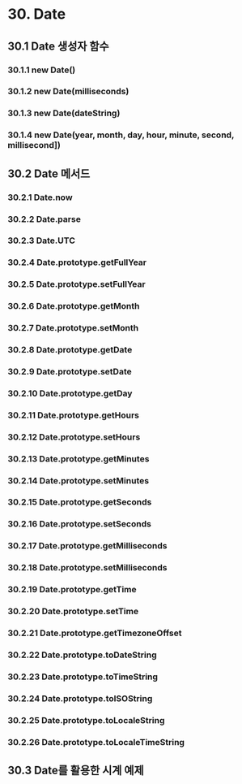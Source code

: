 # 30. Date
## 30.1 Date 생성자 함수
### 30.1.1 new Date()
### 30.1.2 new Date(milliseconds)
### 30.1.3 new Date(dateString)
### 30.1.4 new Date(year, month, day, hour, minute, second, millisecond])
## 30.2 Date 메서드
### 30.2.1 Date.now
### 30.2.2 Date.parse
### 30.2.3 Date.UTC
### 30.2.4 Date.prototype.getFullYear
### 30.2.5 Date.prototype.setFullYear
### 30.2.6 Date.prototype.getMonth
### 30.2.7 Date.prototype.setMonth
### 30.2.8 Date.prototype.getDate
### 30.2.9 Date.prototype.setDate
### 30.2.10 Date.prototype.getDay
### 30.2.11 Date.prototype.getHours
### 30.2.12 Date.prototype.setHours
### 30.2.13 Date.prototype.getMinutes
### 30.2.14 Date.prototype.setMinutes
### 30.2.15 Date.prototype.getSeconds
### 30.2.16 Date.prototype.setSeconds
### 30.2.17 Date.prototype.getMilliseconds
### 30.2.18 Date.prototype.setMilliseconds
### 30.2.19 Date.prototype.getTime
### 30.2.20 Date.prototype.setTime
### 30.2.21 Date.prototype.getTimezoneOffset
### 30.2.22 Date.prototype.toDateString
### 30.2.23 Date.prototype.toTimeString
### 30.2.24 Date.prototype.toISOString
### 30.2.25 Date.prototype.toLocaleString
### 30.2.26 Date.prototype.toLocaleTimeString
## 30.3 Date를 활용한 시계 예제

